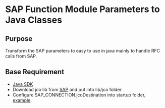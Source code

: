 SAP Function Module Parameters to Java Classes
==============================================

Purpose
-------
Transform the SAP parameters to easy to use in java mainly to handle RFC calls from SAP.

Base Requirement
----------------
 * [Java SDK](http://www.oracle.com/technetwork/java/javase/downloads/index.html)
 * Download jco lib from [SAP](http://service.sap.com/connectors) and put into lib/jco folder
 * Configure SAP_CONNECTION.jcoDestination into startup folder, [example](https://github.com/lugaid/sap-fm-to-java-class/blob/master/SAP_CONNECTION.txt).
  